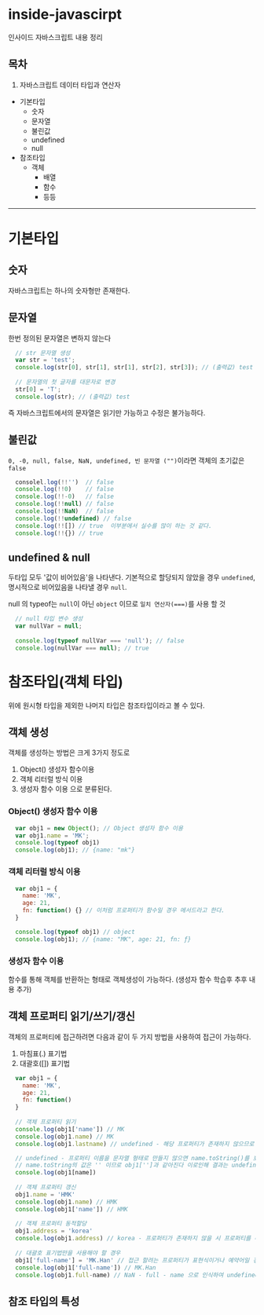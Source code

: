 # inside-javascirpt
인사이드 자바스크립트 내용 정리

## 목차
1. 자바스크립트 데이터 타입과 연산자
* 기본타입
  - 숫자
  - 문자열
  - 불린값
  - undefined
  - null
* 참조타입
  - 객체
    + 배열
    + 함수
    + 등등

---
# 기본타입
## 숫자
 자바스크립트는 하나의 숫자형만 존재한다.
## 문자열
  한번 정의된 문자열은 변하지 않는다
  ```javascript
    // str 문자열 생성
    var str = 'test';
    console.log(str[0], str[1], str[1], str[2], str[3]); // (출력값) test
    
    // 문자열의 첫 글자를 대문자로 변경
    str[0] = 'T';
    console.log(str); // (출력값) test
  ```
  즉 자바스크립트에서의 문자열은 읽기만 가능하고 수정은 불가능하다.
## 불린값
`0, -0, null, false, NaN, undefined, 빈 문자열 ("")`이라면 객체의 초기값은 `false`
```javascript
  consolel.log(!!'')  // false
  console.log(!!0)    // false
  console.log(!!-0)   // false
  console.log(!!null) // false
  console.log(!!NaN)  // false
  console.log(!!undefined) // false
  console.log(!![]) // true  이부분에서 실수를 많이 하는 것 같다.
  console.log(!!{}) // true
```
## undefined & null
  두타입 모두 '값이 비어있음'을 나타낸다.
  기본적으로 할당되지 않았을 경우 `undefined`, 명시적으로 비어있음을 나타낼 경우 `null`.
  
  null 의 typeof는 `null`이 아닌 `object` 이므로 `일치 연산자(===)`를 사용 할 것
  ```javascript
    // null 타입 변수 생성
    var nullVar = null;
    
    console.log(typeof nullVar === 'null'); // false
    console.log(nullVar === null); // true
  ```
# 참조타입(객체 타입)
  위에 원시형 타입을 제외한 나머지 타입은 참조타입이라고 볼 수 있다.
## 객체 생성
  객체를 생성하는 방법은 크게 3가지 정도로
  1. Object() 생성자 함수이용
  2. 객체 리터럴 방식 이용
  3. 생성자 함수 이용
  으로 분류된다.
### Object() 생성자 함수 이용
```javascript
  var obj1 = new Object(); // Object 생성자 함수 이용
  var obj1.name = 'MK';
  console.log(typeof obj1)
  console.log(obj1); // {name: "mk"}
```
### 객체 리터럴 방식 이용
```javascript
  var obj1 = {
    name: 'MK',
    age: 21,
    fn: function() {} // 이처럼 프로퍼티가 함수일 경우 메서드라고 한다.
  }

  console.log(typeof obj1) // object
  console.log(obj1); // {name: "MK", age: 21, fn: ƒ}
```
### 생성자 함수 이용
함수를 통해 객체를 반환하는 형태로 객체생성이 가능하다.
(생성자 함수 학습후 추후 내용 추가)

## 객체 프로퍼티 읽기/쓰기/갱신
객체의 프로퍼티에 접근하려면 다음과 같이 두 가지 방법을 사용하여 접근이 가능하다.
1. 마침표(.) 표기법
2. 대괄호([]) 표기법

```javascript
  var obj1 = {
    name: 'MK',
    age: 21,
    fn: function()
  }
  
  // 객체 프로퍼티 읽기
  console.log(obj1['name']) // MK
  console.log(obj1.name) // MK
  console.log(obj1.lastname) // undefined - 해당 프로퍼티가 존재하지 않으므로 undefined가 출력된다.

  // undefined - 프로퍼티 이름을 문자열 형태로 만들지 않으면 name.toString()를 호출하게 되는데,
  // name.toString의 값은 '' 이므로 obj1['']과 같아진다 이로인해 결과는 undefinde
  console.log(obj1[name])
  
  // 객체 프로퍼티 갱신
  obj1.name = 'HMK'
  console.log(obj1.name) // HMK
  console.log(obj1['name']) // HMK
  
  // 객체 프로퍼티 동적할당
  obj1.address = 'korea'
  console.log(obj1.address) // korea - 프로퍼티가 존재하지 않을 시 프로퍼티를 추가하여 korea 라는 값을 할당했다.
  
  // 대괄호 표기법만을 사용해야 할 경우
  obj1['full-name'] = 'MK.Han' // 접근 할려는 프로퍼티가 표현식이거나 예약어일 경우 대괄호 표기법만을 사용해야 한다.
  console.log(obj1['full-name']) // MK.Han
  console.log(obj1.full-name) // NaN - full - name 으로 인식하여 undefined - undefined = NaN
```
## 참조 타입의 특성
